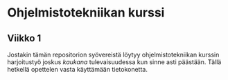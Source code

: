 # Ohjelmistotekniikan kurssi
## Viikko 1
Jostakin tämän repositorion syövereistä löytyy ohjelmistotekniikan kurssin harjoitustyö joskus *kaukana* tulevaisuudessa kun sinne asti päästään.
Tällä hetkellä opettelen vasta käyttämään tietokonetta.
